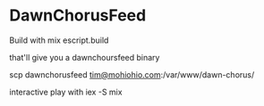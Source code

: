 # DawnChorusFeed

Build with
mix escript.build

that'll give you a dawnchoursfeed binary

scp dawnchorusfeed tim@mohiohio.com:/var/www/dawn-chorus/

interactive play with
iex -S mix
